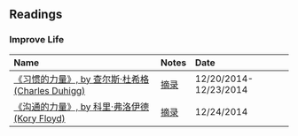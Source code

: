 ## Readings


### Improve Life
|Name | Notes|Date|
|:----|:-----|:----|
|[《习惯的力量》, by 查尔斯·杜希格 (Charles Duhigg) ](http://book.douban.com/subject/20507212/)|[摘录](http://hwang14.blogspot.com/2014/12/blog-post.html)| 12/20/2014-12/23/2014|
|[《沟通的力量》, by 科里·弗洛伊德 (Kory Floyd)](http://read.dangdang.com/book_14558)| [摘录]()| 12/24/2014|

